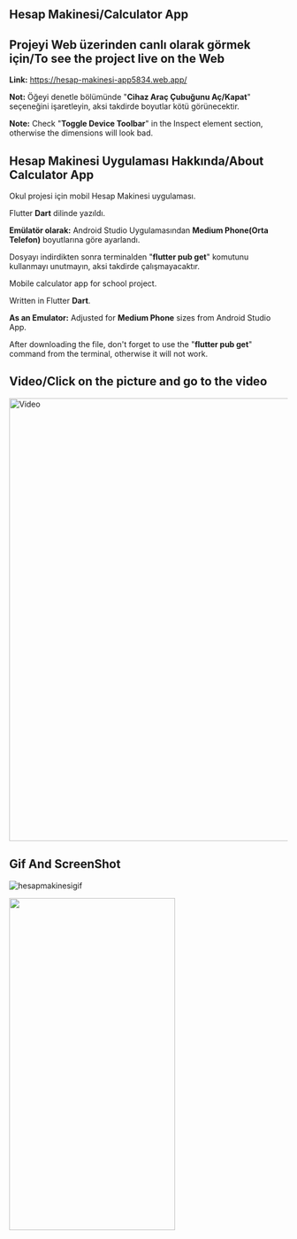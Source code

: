 ## Hesap Makinesi/Calculator App

## Projeyi Web üzerinden canlı olarak görmek için/To see the project live on the Web
**Link:** https://hesap-makinesi-app5834.web.app/

**Not:** Öğeyi denetle bölümünde "**Cihaz Araç Çubuğunu Aç/Kapat**" seçeneğini işaretleyin, aksi takdirde boyutlar kötü görünecektir.

**Note:** Check "**Toggle Device Toolbar**" in the Inspect element section, otherwise the dimensions will look bad.

## Hesap Makinesi Uygulaması Hakkında/About Calculator App
Okul projesi için mobil Hesap Makinesi uygulaması.

Flutter **Dart** dilinde yazıldı.

**Emülatör olarak:** Android Studio Uygulamasından **Medium Phone(Orta Telefon)** boyutlarına göre ayarlandı.

Dosyayı indirdikten sonra terminalden "**flutter pub get**" komutunu kullanmayı unutmayın, aksi takdirde çalışmayacaktır.


Mobile calculator app for school project.

Written in Flutter **Dart**.

**As an Emulator:** Adjusted for **Medium Phone** sizes from Android Studio App.

After downloading the file, don't forget to use the "**flutter pub get**" command from the terminal, otherwise it will not work.

## Video/Click on the picture and go to the video
<a href="https://www.youtube.com/watch?v=-VpiBLzbmW8">
  <img src="https://github.com/user-attachments/assets/5031130b-4522-4d2c-9867-58176cf15b5b" alt="Video" width="800"/>
</a>

## Gif And ScreenShot
![hesapmakinesigif](https://github.com/user-attachments/assets/2ff87e8f-fd12-42f4-acb5-f130c5135ca0)

<img src="https://github.com/user-attachments/assets/3c2db3fd-7b80-4dc5-8e08-ed0710b5ec9e" width="300" height="600">

